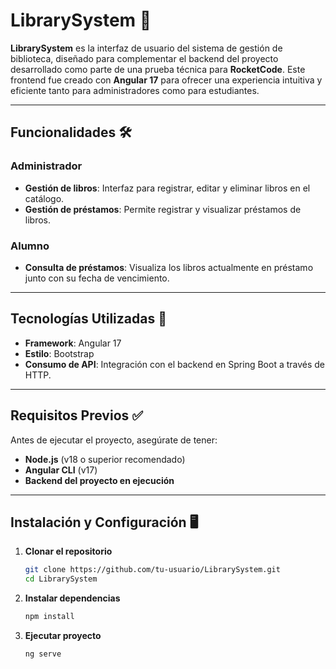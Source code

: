 # LibrarySystem 🌟  
**LibrarySystem** es la interfaz de usuario del sistema de gestión de biblioteca, diseñado para complementar el backend del proyecto desarrollado como parte de una prueba técnica para **RocketCode**. Este frontend fue creado con **Angular 17** para ofrecer una experiencia intuitiva y eficiente tanto para administradores como para estudiantes.

---

## Funcionalidades 🛠️  

### Administrador  
- **Gestión de libros**: Interfaz para registrar, editar y eliminar libros en el catálogo.  
- **Gestión de préstamos**: Permite registrar y visualizar préstamos de libros.  

### Alumno  
- **Consulta de préstamos**: Visualiza los libros actualmente en préstamo junto con su fecha de vencimiento.  

---

## Tecnologías Utilizadas 🚀  

- **Framework**: Angular 17  
- **Estilo**: Bootstrap
- **Consumo de API**: Integración con el backend en Spring Boot a través de HTTP.  

---

## Requisitos Previos ✅  

Antes de ejecutar el proyecto, asegúrate de tener:  
- **Node.js** (v18 o superior recomendado)  
- **Angular CLI** (v17)  
- **Backend del proyecto en ejecución**  

---

## Instalación y Configuración 🖥️  

1. **Clonar el repositorio**  
   ```bash
   git clone https://github.com/tu-usuario/LibrarySystem.git
   cd LibrarySystem
   
2. **Instalar dependencias**  
   ```bash
   npm install

3. **Ejecutar proyecto**  
   ```bash
   ng serve


   
